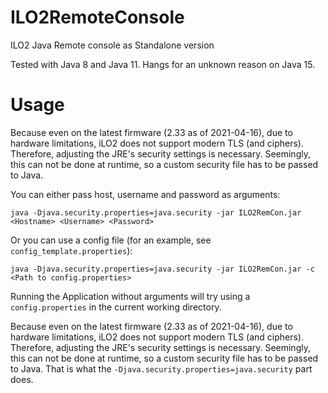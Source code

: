 # ILO2RemoteConsole
ILO2 Java Remote console as Standalone version

Tested with Java 8 and Java 11. Hangs for an unknown reason on Java 15.

# Usage

Because even on the latest firmware (2.33 as of 2021-04-16),
due to hardware limitations, iLO2 does not support modern TLS (and ciphers).
Therefore, adjusting the JRE's security settings is necessary. Seemingly, this can not be done at runtime,
so a custom security file has to be passed to Java.

You can either pass host, username and password as arguments:

```java -Djava.security.properties=java.security -jar ILO2RemCon.jar <Hostname> <Username> <Password>```

Or you can use a config file (for an example, see `config_template.properties`):

``java -Djava.security.properties=java.security -jar ILO2RemCon.jar -c <Path to config.properties>``

Running the Application without arguments will try using a `config.properties` in the current working directory.

Because even on the latest firmware (2.33 as of 2021-04-16),
due to hardware limitations, iLO2 does not support modern TLS (and ciphers).
Therefore, adjusting the JRE's security settings is necessary. Seemingly, this can not be done at runtime,
so a custom security file has to be passed to Java.
That is what the `-Djava.security.properties=java.security` part does.
